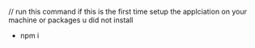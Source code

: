// run this command if this is the first time setup the applciation on your machine or packages u did not install
- npm i